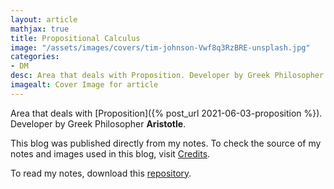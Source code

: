 ```yaml
---
layout: article
mathjax: true
title: Propositional Calculus
image: "/assets/images/covers/tim-johnson-Vwf8q3RzBRE-unsplash.jpg"
categories:
- DM
desc: Area that deals with Proposition. Developer by Greek Philosopher Aristotle. 
imagealt: Cover Image for article
---
```


Area that deals with [Proposition]({% post_url 2021-06-03-proposition %}). Developer by Greek Philosopher <b>Aristotle</b>.

This blog was published directly from my notes.
To check the source of my notes and images used in this blog, visit <a href="/credits.html" target="_blank">Credits</a>.

To read my notes, download this <a href="https://github.com/bovem/CS" target="blank">repository</a>.